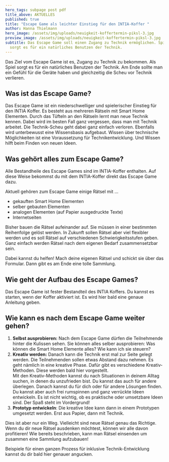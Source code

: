 ```yaml
---
hero_tags: subpage post pdf
title_above: AKTUELLES
published: true
title: "Escape Game als leichter Einstieg für den INTIA-Koffer "
author: Hanna Thielmann
hero_image: /assets/img/uploads/neuigkeit-koffertermin-piksl-3.jpg
preview_image: /assets/img/uploads/neuigkeit-koffertermin-piksl-3.jpg
subtitle: Das Escape Game soll einen Zugang zu Technik ermöglichen. Spielerisch
  sorgt es für ein natürliches Benutzen der Technik.
---
```

<!--StartFragment-->

Das Ziel vom Escape Game ist es, Zugang zu Technik zu bekommen. Als Spiel sorgt es für ein natürliches Benutzen der Technik. Am Ende sollte man ein Gefühl für die Geräte haben und gleichzeitig die Scheu vor Technik verlieren.  

## Was ist das Escape Game? 

Das Escape Game ist ein niederschwelliger und spielerischer Einstieg für den INTIA Koffer. Es besteht aus mehreren Rätseln mit Smart Home Elementen. Durch das Tüfteln an den Rätseln lernt man neue Technik kennen. Dabei wird im besten Fall ganz vergessen, dass man mit Technik arbeitet. Die Technik-Scheu geht dabei ganz einfach verloren. Ebenfalls wird unterbewusst eine Wissensbasis aufgebaut. Wissen über technische Möglichkeiten ist eine Voraussetzung für Technikentwicklung. Und Wissen hilft beim Finden von neuen Ideen. 

## Was gehört alles zum Escape Game? 

Alle Bestandheile des Escape Games sind im INTIA-Koffer enthalten. Auf diese Weise bekommst du mit dem INTIA-Koffer direkt das Escape Game dazu. 

Aktuell gehören zum Escape Game einige Rätsel mit ... 

* gekauften Smart Home Elementen 
* selber gebauten Elementen 
* analogen Elementen (auf Papier ausgedruckte Texte) 
* Internetseiten 

Bisher bauen die Rätsel aufeinander auf. Sie müssen in einer bestimmten Reihenfolge gelöst werden. In Zukunft sollen Rätsel aber viel flexibler werden und es soll Rätsel auf verschiedenen Schwierigkeitsstufen geben. Ganz einfach werden Rätsel nach dem eigenen Bedarf zusammensetzbar sein.  

Dabei kannst du helfen! Mach deine eigenen Rätsel und schickt sie über das Formular. Dann gibt es am Ende eine tolle Sammlung. 

## Wie geht der Aufbau des Escape Games? 

Das Escape Game ist fester Bestandteil des INTIA Koffers. Du kannst es starten, wenn der Koffer aktiviert ist. Es wird hier bald eine genaue Anleitung geben. 

## Wie kann es nach dem Escape Game weiter gehen? 

1. **Selbst ausprobieren:** Nach dem Escape Game dürfen die Teilnehmende hinter die Kulissen sehen. Sie können alles selber ausprobieren: Was können die Smart Home Elemente alles? Wie kann ich sie steuern? 
2. **Kreativ werden:** Danach kann die Technik erst mal zur Seite gelegt werden. Die Teilnehmenden sollen etwas Abstand dazu nehmen. Es geht nämlich in eine kreative Phase. Dafür gibt es verschiedene Kreativ-Methoden. Diese werden bald hier vorgestellt. \
   Mit den Kreativ-Methoden kannst du nach Situationen in deinem Alltag suchen, in denen du unzufrieden bist. Du kannst das auch für andere überlegen. Danach kannst du für dich oder für andere Lösungen finden. Du kannst aber auch frei rumspinnen und ganz verrückte Ideen entwickeln. Es ist nicht wichtig, ob es praktische oder umsetzbare Ideen sind. Der Spaß steht im Vordergrund! 
3. **Prototyp entwickeln**: Die kreative Idee kann dann in einem Prototypen umgesetzt werden. Erst aus Papier, dann mit Technik. 

Dies ist aber nur ein Weg. Vielleicht sind neue Rätsel genau das Richtige. Wenn du dir neue Rätsel ausdenken möchtest, können wir alle davon profitieren! Wie bereits beschrieben, kann man Rätsel einsenden um zusammen eine Sammlung aufzubauen! 

Beispiele für einen ganzen Prozess für inklusive Technik-Entwicklung kannst du dir bald hier genauer angucken.  

<!--EndFragment-->